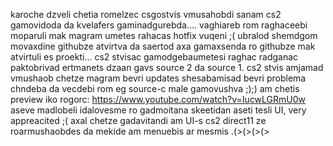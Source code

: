 karoche dzveli chetia romelzec csgostvis vmusahobdi sanam cs2 gamovidoda da kvelafers gaminadgurebda.... vaghiareb rom raghaceebi moparuli mak magram umetes rahacas hotfix vuqeni ;( ubralod shemdgom movaxdine githubze atvirtva da saertod axa gamaxsenda ro githubze mak atvirtuli es proekti... cs2 stvisac gamodgebaumetesi raghac radganac paktobrivad ertmanets dzaan gavs source 2 da source 1. cs2 stvis amjamad vmushaob chetze magram bevri updates shesabamisad bevri problema chndeba da vecdebi rom eg source-c male gamovushva ;);) am chetis preview iko rogorc: https://www.youtube.com/watch?v=IucwLGRmU0w
aseve madlobeli idalovesme ro gadmoitana skeetidan aseti tesli UI, very appreacited ;( axal chetze gadavitandi am UI-s cs2 direct11 ze roarmushaobdes da mekide am menuebis ar mesmis .(>(>(>(>
